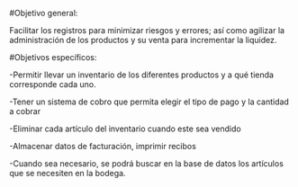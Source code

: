 #Objetivo general: 

Facilitar los registros para minimizar riesgos y errores; así como agilizar la administración de los productos y su venta para incrementar la liquidez. 

#Objetivos específicos: 

-Permitir llevar un inventario de los diferentes productos y a qué tienda corresponde cada uno. 

-Tener un sistema de cobro que permita elegir el tipo de pago y la cantidad a cobrar  

-Eliminar cada artículo del inventario cuando este sea vendido 

-Almacenar datos de facturación, imprimir recibos 

-Cuando sea necesario, se podrá buscar en la base de datos los artículos que se necesiten en la bodega. 